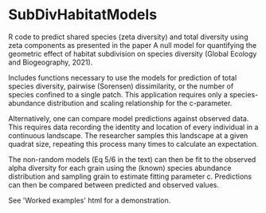# SubDivHabitatModels
R code to predict shared species (zeta diversity) and total diversity using zeta components as presented in the paper A null model for quantifying the geometric effect of habitat subdivision on species diversity (Global Ecology and Biogeography, 2021).

Includes functions necessary to use the models for prediction of total species diversity, pairwise (Sorensen) dissimilarity, or the number of species confined to a single patch. This application requires only a species-abundance distribution and scaling relationship for the c-parameter. 

Alternatively, one can compare model predictions against observed data. This requires data recording the identity and location of every individual in a continuous landscape. The researcher samples this landscape at a given quadrat size, repeating this process many times to calculate an expectation. 

The non-random models (Eq 5/6 in the text) can then be fit to the observed alpha diversity for each grain using the (known) species abundance distribution and sampling grain to estimate fitting parameter c. Predictions can then be compared between predicted and observed values.

See 'Worked examples' html for a demonstration. 
